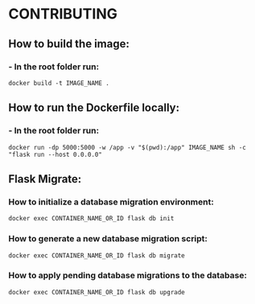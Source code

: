 # CONTRIBUTING

## How to build the image:

### - In the root folder run:
```
docker build -t IMAGE_NAME .
```

## How to run the Dockerfile locally:

### - In the root folder run:
```
docker run -dp 5000:5000 -w /app -v "$(pwd):/app" IMAGE_NAME sh -c "flask run --host 0.0.0.0" 
```

## Flask Migrate:

### How to initialize a database migration environment:
```
docker exec CONTAINER_NAME_OR_ID flask db init
```

### How to generate a new database migration script:
```
docker exec CONTAINER_NAME_OR_ID flask db migrate
```

### How to apply pending database migrations to the database:
```
docker exec CONTAINER_NAME_OR_ID flask db upgrade
```
